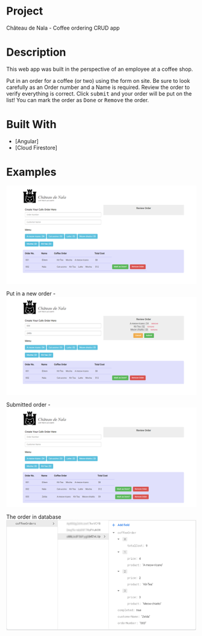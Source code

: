 # Project
Château de Nala - Coffee ordering CRUD app

# Description

This web app was built in the perspective of an employee at a coffee shop.

Put in an order for a coffee (or two) using the form on site. Be sure to look carefully as an Order number and a Name is required. Review the order to verify everything is correct. Click <kbd>submit</kbd> and your order will be put on the list! You can mark the order as <kbd>Done</kbd> or <kbd>Remove</kbd> the order.

# Built With

- [Angular]
- [Cloud Firestore]

# Examples

![Image of Landing Page](/chateauNala_pricing.png)

Put in a new order -
![Image of Adding a New Order](/chateauNala_newOrder.png)

Submitted order -
![Image of Order Submitted](/chateauNala_submitted.png)

The order in database
![Image of Data in Firestore Database](/chateauNala_db.png)
